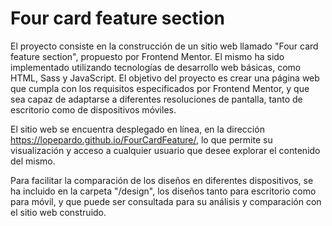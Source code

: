 # Four card feature section
El proyecto consiste en la construcción de un sitio web llamado "Four card feature section", propuesto por Frontend Mentor. El mismo ha sido implementado utilizando tecnologías de desarrollo web básicas, como HTML, Sass y JavaScript. El objetivo del proyecto es crear una página web que cumpla con los requisitos especificados por Frontend Mentor, y que sea capaz de adaptarse a diferentes resoluciones de pantalla, tanto de escritorio como de dispositivos móviles.

El sitio web se encuentra desplegado en línea, en la dirección https://lopepardo.github.io/FourCardFeature/, lo que permite su visualización y acceso a cualquier usuario que desee explorar el contenido del mismo.

Para facilitar la comparación de los diseños en diferentes dispositivos, se ha incluido en la carpeta "/design", los diseños tanto para escritorio como para móvil, y que puede ser consultada para su análisis y comparación con el sitio web construido.
